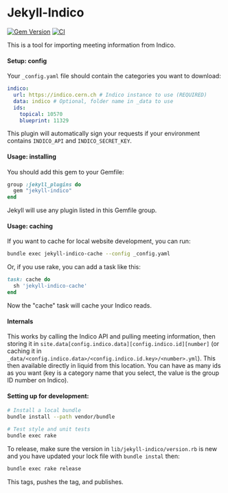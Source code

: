 # Jekyll-Indico

[![Gem Version](https://badge.fury.io/rb/jekyll-indico.svg)](https://badge.fury.io/rb/jekyll-indico)
[![CI](https://github.com/iris-hep/jekyll-indico/workflows/CI/badge.svg)](https://github.com/iris-hep/jekyll-indico/actions?query=workflow%3ACI)

This is a tool for importing meeting information from Indico.

#### Setup: config

Your `_config.yaml` file should contain the categories you want to download:

```yaml
indico:
  url: https://indico.cern.ch # Indico instance to use (REQUIRED)
  data: indico # Optional, folder name in _data to use
  ids:
    topical: 10570
    blueprint: 11329
```


This plugin will automatically sign your requests if your environment contains
`INDICO_API` and `INDICO_SECRET_KEY`.

#### Usage: installing


You should add this gem to your Gemfile:

```ruby
group :jekyll_plugins do
  gem "jekyll-indico"
end
```

Jekyll will use any plugin listed in this Gemfile group.

#### Usage: caching

If you want to cache for local website development, you can run:

```bash
bundle exec jekyll-indico-cache --config _config.yaml
```

Or, if you use rake, you can add a task like this:

```ruby
task: cache do
  sh 'jekyll-indico-cache'
end
```

Now the "cache" task will cache your Indico reads.


#### Internals

This works by calling the Indico API and pulling meeting information, then
storing it in `site.data[config.indico.data][config.indico.id][number]` (or
caching it in
`_data/<config.indico.data>/<config.indico.id.key>/<number>.yml`). This then
available directly in liquid from this location. You can have as many ids as
you want (key is a category name that you select, the value is the group ID
number on Indico).

#### Setting up for development:


```bash
# Install a local bundle
bundle install --path vendor/bundle

# Test style and unit tests
bundle exec rake
```

To release, make sure the version in `lib/jekyll-indico/version.rb` is new and
you have updated your lock file with `bundle instal` then:

```bash
bundle exec rake release
```

This tags, pushes the tag, and publishes.

